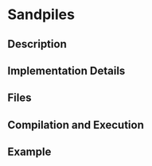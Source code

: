 # Sandpiles

## Description

## Implementation Details

## Files

## Compilation and Execution

## Example
